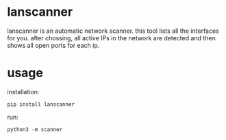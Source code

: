 lanscanner
=======
lanscanner is an automatic network scanner.
this tool lists all the interfaces for you. after chossing, all active IPs in the network are detected and then shows all open ports for each ip.


usage
=======


installation:

    pip install lanscanner

run:

    python3 -m scanner
